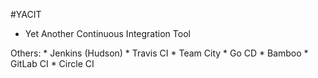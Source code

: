#YACIT

* Yet Another Continuous Integration Tool <!-- .element: class="fragment" -->

<div> <!-- .element: class="fragment" -->
Others:             
* Jenkins (Hudson)  
* Travis CI         
* Team City         
* Go CD             
* Bamboo            
* GitLab CI         
* Circle CI         
</div>





